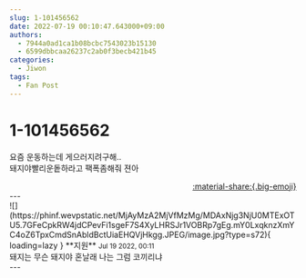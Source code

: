 ```yaml
---
slug: 1-101456562
date: 2022-07-19 00:10:47.643000+09:00
authors:
  - 7944a0ad1ca1b08bcbc7543023b15130
  - 6599dbbcaa26237c2ab0f3becb421b45
categories:
  - Jiwon
tags:
  - Fan Post
---
```


# 1-101456562

<div class="post-container" markdown="1">
<div class="content-container md-sidebar__scrollwrap" markdown="1">

요즘 운동하는데 게으러지려구해..<br>돼지야빨리운돝하라고 팩폭좀해줘 젼아

</div>
</div>

<div style="text-align: right;" markdown="1">
<a href="https://weverse.io/fromis9/fanpost/1-101456562" style="text-align: right;">:material-share:{.big-emoji}</a>
</div>
---

<div class="comments-container md-sidebar__scrollwrap" markdown="1">
<div class="comment" markdown="1">
<div class='id-container' markdown="1">
![](https://phinf.wevpstatic.net/MjAyMzA2MjVfMzMg/MDAxNjg3NjU0MTExOTU5.7GFeCpkRW4jdCPevFi1sgeF7S4XyLHRSJr1VOBRp7gEg.mY0LxqknzXmYC4oZ6TpxCmdSnAbldBctUiaEHQVjHkgg.JPEG/image.jpg?type=s72){ loading=lazy }
**<span class="artist">지원</span>** <small>Jul 19 2022, 00:11</small><br>
</div>
<div class='comment-body' markdown="1">
돼지는 무슨 돼지야 혼날래 나는 그럼 코끼리냐
</div>
</div>
</div>
---
